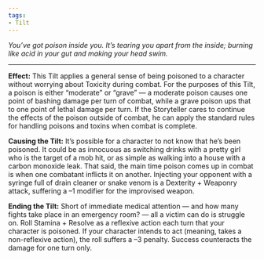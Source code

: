 ```yaml
---
tags:
- Tilt
---
```


_You’ve got poison inside you. It’s tearing you apart from the inside; burning like acid in your gut and making your head swim._

---

**Effect:** This Tilt applies a general sense of being poisoned to a character without worrying about Toxicity during combat. For the purposes of this Tilt, a poison is either “moderate” or “grave” — a moderate poison causes one point of bashing damage per turn of combat, while a grave poison ups that to one point of lethal damage per turn. If the Storyteller cares to continue the effects of the poison outside of combat, he can apply the standard rules for handling poisons and toxins when combat is complete.

**Causing the Tilt:** It’s possible for a character to not know that he’s been poisoned. It could be as innocuous as switching drinks with a pretty girl who is the target of a mob hit, or as simple as walking into a house with a carbon monoxide leak. That said, the main time poison comes up in combat is when one combatant inflicts it on another. Injecting your opponent with a syringe full of drain cleaner or snake venom is a Dexterity + Weaponry attack, suffering a –1 modifier for the improvised weapon.

**Ending the Tilt:** Short of immediate medical attention — and how many fights take place in an emergency room? — all a victim can do is struggle on. Roll Stamina + Resolve as a reflexive action each turn that your character is poisoned. If your character intends to act (meaning, takes a non-reflexive action), the roll suffers a –3 penalty. Success counteracts the damage for one turn only.